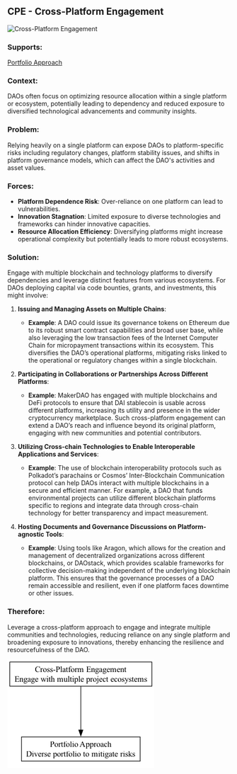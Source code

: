 ## CPE - Cross-Platform Engagement

![Cross-Platform Engagement](./output/illustration/cross_platform_engagement_illustration_v3.png)

### Supports:
[Portfolio Approach](./portfolio_approach.html)

### Context:
DAOs often focus on optimizing resource allocation within a single platform or ecosystem, potentially leading to dependency and reduced exposure to diversified technological advancements and community insights.

### Problem:
Relying heavily on a single platform can expose DAOs to platform-specific risks including regulatory changes, platform stability issues, and shifts in platform governance models, which can affect the DAO's activities and asset values.

### Forces:
- **Platform Dependence Risk**: Over-reliance on one platform can lead to vulnerabilities.
- **Innovation Stagnation**: Limited exposure to diverse technologies and frameworks can hinder innovative capacities.
- **Resource Allocation Efficiency**: Diversifying platforms might increase operational complexity but potentially leads to more robust ecosystems.

### Solution:

Engage with multiple blockchain and technology platforms to diversify dependencies and leverage distinct features from various ecosystems. For DAOs deploying capital via code bounties, grants, and investments, this might involve:

1. **Issuing and Managing Assets on Multiple Chains**:
   - **Example**: A DAO could issue its governance tokens on Ethereum due to its robust smart contract capabilities and broad user base, while also leveraging the low transaction fees of the Internet Computer Chain for micropayment transactions within its ecosystem. This diversifies the DAO’s operational platforms, mitigating risks linked to the operational or regulatory changes within a single blockchain.

2. **Participating in Collaborations or Partnerships Across Different Platforms**:
   - **Example**: MakerDAO has engaged with multiple blockchains and DeFi protocols to ensure that DAI stablecoin is usable across different platforms, increasing its utility and presence in the wider cryptocurrency marketplace. Such cross-platform engagement can extend a DAO’s reach and influence beyond its original platform, engaging with new communities and potential contributors.

3. **Utilizing Cross-chain Technologies to Enable Interoperable Applications and Services**:
   - **Example**: The use of blockchain interoperability protocols such as Polkadot’s parachains or Cosmos’ Inter-Blockchain Communication protocol can help DAOs interact with multiple blockchains in a secure and efficient manner. For example, a DAO that funds environmental projects can utilize different blockchain platforms specific to regions and integrate data through cross-chain technology for better transparency and impact measurement.

4. **Hosting Documents and Governance Discussions on Platform-agnostic Tools**:
   - **Example**: Using tools like Aragon, which allows for the creation and management of decentralized organizations across different blockchains, or DAOstack, which provides scalable frameworks for collective decision-making independent of the underlying blockchain platform. This ensures that the governance processes of a DAO remain accessible and resilient, even if one platform faces downtime or other issues.

### Therefore:
Leverage a cross-platform approach to engage and integrate multiple communities and technologies, reducing reliance on any single platform and broadening exposure to innovations, thereby enhancing the resilience and resourcefulness of the DAO.


![Cross-Platform Engagement](./output/cross_platform_engagement_specific_graph_v3.png)
